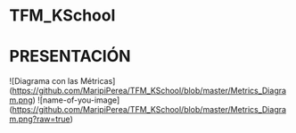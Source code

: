 # TFM_KSchool
# PRESENTACIÓN
![Diagrama con las Métricas]
(https://github.com/MaripiPerea/TFM_KSchool/blob/master/Metrics_Diagram.png)
![name-of-you-image]
(https://github.com/MaripiPerea/TFM_KSchool/blob/master/Metrics_Diagram.png?raw=true)
